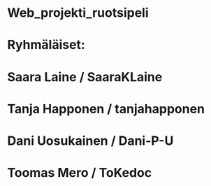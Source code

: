 # Web_projekti_ruotsipeli

# Ryhmäläiset:
# Saara Laine / SaaraKLaine
# Tanja Happonen / tanjahapponen
# Dani Uosukainen / Dani-P-U
# Toomas Mero / ToKedoc